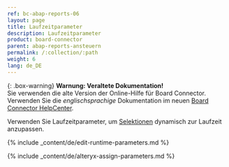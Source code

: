 ```yaml
---
ref: bc-abap-reports-06
layout: page
title: Laufzeitparameter
description: Laufzeitparameter
product: board-connector
parent: abap-reports-ansteuern
permalink: /:collection/:path
weight: 6
lang: de_DE
---
```


{: .box-warning}
**Warnung: Veraltete Dokumentation!** <br>
Sie verwenden die alte Version der Online-Hilfe für Board Connector.<br>
Verwenden Sie die *englischsprachige* Dokumentation im neuen [Board Connector HelpCenter](https://helpcenter.theobald-software.com/board-connector/documentation/introduction/).

Verwenden Sie Laufzeitparameter, um [Selektionen](./variants-and-selections#selektionen-bearbeiten) dynamisch zur Laufzeit anzupassen.<br>

{% include _content/de/edit-runtime-parameters.md %}

{% include _content/de/alteryx-assign-parameters.md %}